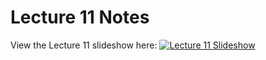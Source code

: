 # Lecture 11 Notes

View the Lecture 11 slideshow here: [![Lecture 11 Slideshow](https://gitpitch.com/assets/badge.svg)](https://gitpitch.com/CWRU-EECS301-Sum17/syllabus/master?p=/Lectures/Lecture11/Slides)
